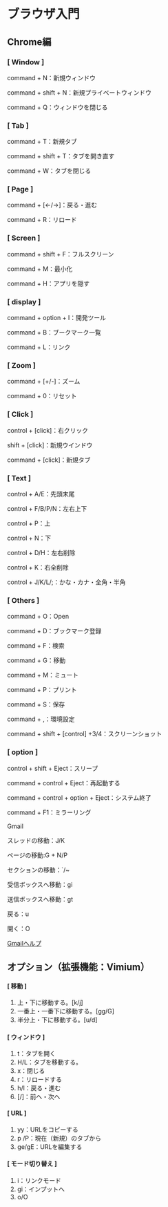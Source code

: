 # ブラウザ入門

## Chrome編

### [ Window ]

command + N：新規ウィンドウ

command + shift + N：新規プライベートウィンドウ

command + Q：ウィンドウを閉じる



### [ Tab ]

command + T：新規タブ

command + shift + T：タブを開き直す

command + W：タブを閉じる



### [ Page ]

command + [←/→]：戻る・進む

command + R：リロード



### [ Screen ]

command + shift + F：フルスクリーン

command + M：最小化

command + H：アプリを隠す



### [ display ]

command + option + I：開発ツール

command + B：ブークマーク一覧

command + L：リンク



### [ Zoom ]

command + [+/-]：ズーム

command + 0：リセット



### [ Click ]

control + [click]：右クリック

shift + [click]：新規ウインドウ

command + [click]：新規タブ



### [ Text ]

control + A/E：先頭末尾

control + F/B/P/N：左右上下

control + P：上

control + N：下

control + D/H：左右削除

control + K：右全削除

control + J/K/L/;：かな・カナ・全角・半角



### [ Others ]

command + O：Open

command + D：ブックマーク登録

command + F：検索

command + G：移動

command + M：ミュート

command + P：プリント

command + S：保存

command + ,：環境設定

command + shift + [control] +3/4：スクリーンショット



### [ option ]

control + shift + Eject：スリープ

command + control + Eject：再起動する

command + control + option + Eject：システム終了

command + F1：ミラーリング



Gmail

スレッドの移動：J/K

ページの移動:G + N/P

セクションの移動：`/~

受信ボックスへ移動：gi

送信ボックスへ移動：gt

戻る：u

開く：O



[Gmailヘルプ](https://support.google.com/mail/answer/6594?hl=ja&co=GENIE.Platform=Desktop)



## オプション（拡張機能：Vimium）

#### [ 移動 ]

1. 上・下に移動する。[k/j]
2. 一番上・一番下に移動する。[gg/G]
3. 半分上・下に移動する。[u/d]



#### [ ウィンドウ ]

1. t：タブを開く
2. H/L：タブを移動する。
3. x：閉じる
4. r：リロードする
5. h/l：戻る・進む
6. [/]：前へ・次へ



#### [ URL ]

1. yy：URLをコピーする
2. p /P：現在（新規）のタブから
3. ge/gE：URLを編集する



#### [ モード切り替え ]

1. i：リンクモード
2. gi：インプットへ
3. o/O